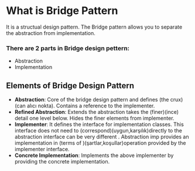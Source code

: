 # What is Bridge Pattern

It is a structual design pattern. The Bridge pattern allows you to separate the abstraction from implementation.

### There are 2 parts in Bridge design pettern:

- Abstraction
- Implementation

## Elements of Bridge Design Pattern

- **Abstraction**: Core of the bridge design pattern and defines (the crux)(can alıcı nokta). Contains a reference to the implementer.
- **Refined Abstraction**: Extends the abstraction takes the (finer)(ince) detail one level below. Hides the finer elements from implementer.
- **Implementer**: It defines the interface for implementation classes. This interface does not need to (correspond)(uygun,karşılık)directly to the abstraction interface can be very different . Abstraction imp provides an implementation in (terms of )(şartlar,koşullar)operation provided by the implementer interface.
- **Concrete Implementation**: Implements the above implementer by providing the concrete implementation.
